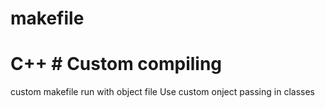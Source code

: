 # makefile
# C++ # Custom compiling
custom makefile run with object file
Use custom onject passing in classes  
